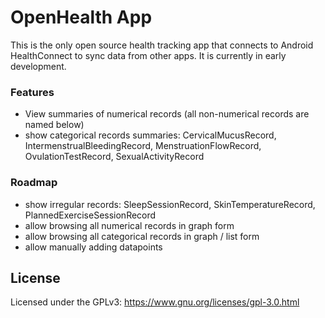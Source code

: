 # OpenHealth App
This is the only open source health tracking app that connects to Android HealthConnect to 
sync data from other apps. It is currently in early development.

### Features
- View summaries of numerical records (all non-numerical records are named below)
- show categorical records summaries: CervicalMucusRecord, IntermenstrualBleedingRecord, MenstruationFlowRecord, OvulationTestRecord, SexualActivityRecord

### Roadmap
- show irregular records: SleepSessionRecord, SkinTemperatureRecord, PlannedExerciseSessionRecord
- allow browsing all numerical records in graph form
- allow browsing all categorical records in graph / list form
- allow manually adding datapoints


## License
Licensed under the GPLv3: https://www.gnu.org/licenses/gpl-3.0.html